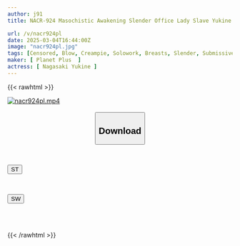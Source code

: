 ```yaml
---
author: j91
title: NACR-924 Masochistic Awakening Slender Office Lady Slave Yukine Nakazaki

url: /v/nacr924pl
date: 2025-03-04T16:44:00Z
image: "nacr924pl.jpg"
tags: [Censored, Blow, Creampie, Solowork, Breasts, Slender, Submissive Woman	]
maker: [ Planet Plus  ]
actress: [ Nagasaki Yukine ]
---
```



{{< rawhtml >}}

<div class="video" data-videoid="K4LL3yxY0Zc03Mg">
    <a href="javascript:;">
        <img src="/v/nacr924pl/nacr924pl.jpg" width="WIDTH" height="HEIGHT" alt="nacr924pl.mp4" loading="lazy">
    </a>
</div>

<script type="text/javascript" src="https://j91.asia/asset/on-demand-st.js"></script>

<br>
  <link rel="stylesheet" href="https://j91.asia/asset/bs5.css">
  
  <center>
  <button class="btn btn-primary" type="button" data-bs-toggle="collapse" data-bs-target=".multi-collapse" aria-expanded="false" aria-controls="multiCollapseExample1 multiCollapseExample2"><h2>Download</h2></button></center>
</p>
<div class="row">
  <div class="col">
    <div class="collapse multi-collapse" id="multiCollapseExample1">
      <div class="card card-body">
	      	      <br>
<div class="buttons">  
<p><a href="/v/nacr924pl/st.html" target="_blank"><button class="btn-hover color-3"><i class="fa fa-download"></i> ST</button></a></p></div>
    </div>
  </div>
</div>
  <div class="col">
    <div class="collapse multi-collapse" id="multiCollapseExample2">
      <div class="card card-body">
	      <br>
<div class="buttons">
<p><a href="/v/nacr924pl/sw.html" target="_blank"><button class="btn-hover color-2"><i class="fa fa-download"></i> SW</button></a></p></div>
<br><br>
      </div>
    </div>
  </div>
</div>

{{< /rawhtml >}}